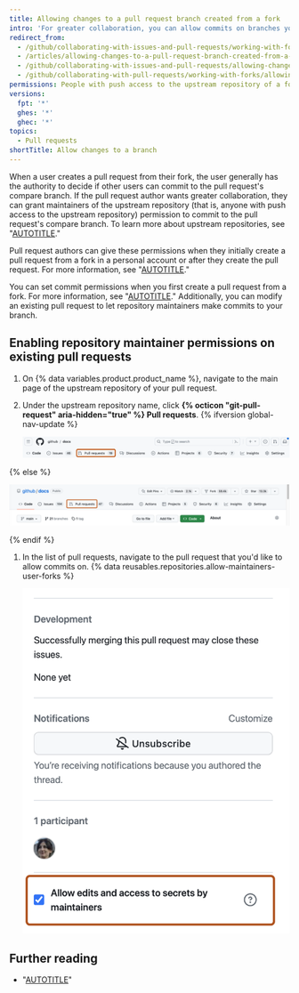 ```yaml
---
title: Allowing changes to a pull request branch created from a fork
intro: 'For greater collaboration, you can allow commits on branches you''ve created from forks in your personal account.'
redirect_from:
  - /github/collaborating-with-issues-and-pull-requests/working-with-forks/allowing-changes-to-a-pull-request-branch-created-from-a-fork
  - /articles/allowing-changes-to-a-pull-request-branch-created-from-a-fork
  - /github/collaborating-with-issues-and-pull-requests/allowing-changes-to-a-pull-request-branch-created-from-a-fork
  - /github/collaborating-with-pull-requests/working-with-forks/allowing-changes-to-a-pull-request-branch-created-from-a-fork
permissions: People with push access to the upstream repository of a fork in a personal account can commit to the forked branches.
versions:
  fpt: '*'
  ghes: '*'
  ghec: '*'
topics:
  - Pull requests
shortTitle: Allow changes to a branch
---
```

When a user creates a pull request from their fork, the user generally has the authority to decide if other users can commit to the pull request's compare branch. If the pull request author wants greater collaboration, they can grant maintainers of the upstream repository (that is, anyone with push access to the upstream repository) permission to commit to the pull request's compare branch. To learn more about upstream repositories, see "[AUTOTITLE](/pull-requests/collaborating-with-pull-requests/working-with-forks/about-forks)."

Pull request authors can give these permissions when they initially create a pull request from a fork in a personal account or after they create the pull request. For more information, see "[AUTOTITLE](/pull-requests/collaborating-with-pull-requests/proposing-changes-to-your-work-with-pull-requests/creating-a-pull-request-from-a-fork)."

You can set commit permissions when you first create a pull request from a fork. For more information, see "[AUTOTITLE](/pull-requests/collaborating-with-pull-requests/proposing-changes-to-your-work-with-pull-requests/creating-a-pull-request-from-a-fork)." Additionally, you can modify an existing pull request to let repository maintainers make commits to your branch.

## Enabling repository maintainer permissions on existing pull requests

1. On {% data variables.product.product_name %}, navigate to the main page of the upstream repository of your pull request.
1. Under the upstream repository name, click **{% octicon "git-pull-request" aria-hidden="true" %} Pull requests**.
{% ifversion global-nav-update %}

   ![Screenshot of the main page of a repository. In the horizontal navigation bar, a tab, labeled "Pull requests," is outlined in dark orange.](/assets/images/help/repository/repo-tabs-pull-requests-global-nav-update.png)

{% else %}

   ![Screenshot of the main page of a repository. In the horizontal navigation bar, a tab, labeled "Pull requests," is outlined in dark orange.](/assets/images/help/repository/repo-tabs-pull-requests.png)

{% endif %}
1. In the list of pull requests, navigate to the pull request that you'd like to allow commits on.
{% data reusables.repositories.allow-maintainers-user-forks %}

   ![Screenshot of a pull request. On the right bottom side, a blue, enabled checkbox, labeled "Allow edits and access to secrets by maintainers", is highlighted with an orange outline.](/assets/images/help/pull_requests/allow-edits-and-access-by-maintainers.png)

## Further reading

* "[AUTOTITLE](/pull-requests/collaborating-with-pull-requests/proposing-changes-to-your-work-with-pull-requests/committing-changes-to-a-pull-request-branch-created-from-a-fork)"
